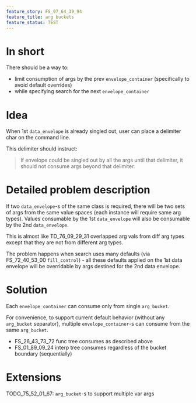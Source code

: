 ```yaml
---
feature_story: FS_97_64_39_94
feature_title: arg buckets
feature_status: TEST
---
```


# In short

There should be a way to:
*   limit consumption of args by the prev `envelope_container` (specifically to avoid default overrides)
*   while specifying search for the next `envelope_container`

# Idea

When 1st `data_envelope` is already singled out, user can place a delimiter char on the command line.

This delimiter should instruct:
> If envelope could be singled out by all the args until that delimiter,
> it should not consume args beyond that delimiter.

# Detailed problem description

If two `data_envelope`-s of the same class is required, there will be two sets of args from the same value spaces
(each instance will require same arg types). Values consumable by the 1st `data_envelope` will also be
consumable by the 2nd `data_envelope`.

This is almost like TD_76_09_29_31 overlapped arg vals from diff arg types
except that they are not from different arg types.

The problem happens when search uses many defaults (via FS_72_40_53_00 `fill_control`) -
all these defaults applied on the 1st data envelope
will be overridable by args destined for the 2nd data envelope.

# Solution

Each `envelope_container` can consume only from single `arg_bucket`.

For convenience, to support current default behavior (without any `arg_bucket` separator),
multiple `envelope_container`-s can consume from the same `arg_bucket`.

*   FS_26_43_73_72 func tree consumes as described above
*   FS_01_89_09_24 interp tree consumes regardless of the bucket boundary (sequentially)

# Extensions

TODO_75_52_01_67: `arg_bucket`-s to support multiple var args
